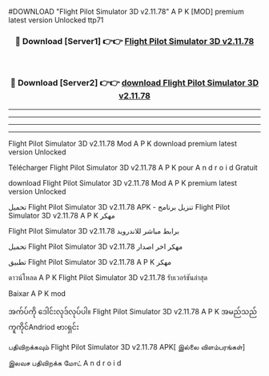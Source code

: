 #DOWNLOAD "Flight Pilot Simulator 3D v2.11.78" A P K [MOD] premium latest version Unlocked ttp71 



<div align="center">

<h3>🔴 Download [Server1] 👉👉 <a href="https://apkdownload12.web.app/?title=Flight Pilot Simulator 3D v2.11.78">Flight Pilot Simulator 3D v2.11.78 </a></h3><br>

<h3>🔴 Download [Server2] 👉👉 <a href="https://apkdownload12.web.app/?title=Flight Pilot Simulator 3D v2.11.78">download Flight Pilot Simulator 3D v2.11.78 </a></h3>
</div>


----------------------------------------------------------

----------------------------------------------------------

----------------------------------------------------------

----------------------------------------------------------


Flight Pilot Simulator 3D v2.11.78 Mod A P K download premium latest version Unlocked

Télécharger  Flight Pilot Simulator 3D v2.11.78 A P K pour A n d r o i d Gratuit

download Flight Pilot Simulator 3D v2.11.78 Mod A P K premium latest version Unlocked

تحميل Flight Pilot Simulator 3D v2.11.78 APK - تنزيل برنامج Flight Pilot Simulator 3D v2.11.78 A P K مهكر

Flight Pilot Simulator 3D v2.11.78 برابط مباشر للاندرويد

تحميل Flight Pilot Simulator 3D v2.11.78 مهكر اخر اصدار

تطبيق Flight Pilot Simulator 3D v2.11.78 A P K مهكر

ดาวน์โหลด A P K Flight Pilot Simulator 3D v2.11.78 รับเวอร์ชันล่าสุด

Baixar A P K mod

အက်ပ်ကို ဒေါင်းလုဒ်လုပ်ပါ။ Flight Pilot Simulator 3D v2.11.78 A P K အမည်သည်ကူကိုင်Andriod ဗားရှင်း

பதிவிறக்கவும் Flight Pilot Simulator 3D v2.11.78 APK[ இல்லை விளம்பரங்கள்] 
 
இலவச பதிவிறக்க மோட் A n d r o i d



